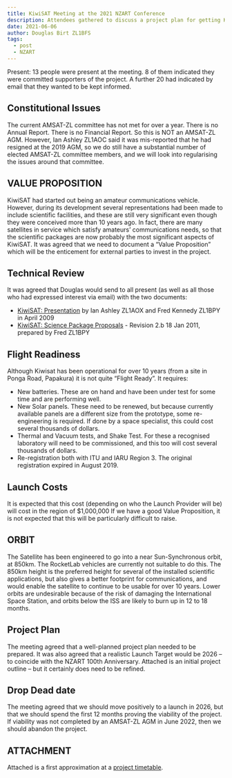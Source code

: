 ```yaml
---
title: KiwiSAT Meeting at the 2021 NZART Conference
description: Attendees gathered to discuss a project plan for getting KiwiSAT in orbit. What is the Value Proposition of KiwiSAT and what is necessary to get it ready for launch. A proposed schedule was presented.
date: 2021-06-06
author: Douglas Birt ZL1BFS
tags:
  - post
  - NZART
---
```


Present: 13 people were present at the meeting. 8 of them indicated they were committed supporters
of the project. A further 20 had indicated by email that they wanted to be kept informed.

## Constitutional Issues

The current AMSAT-ZL committee has not met for over a year. There is no
Annual Report. There is no Financial Report. So this is NOT an AMSAT-ZL AGM.
However, Ian Ashley ZL1AOC said it was mis-reported that he had resigned at the 2019 AGM, so we do
still have a substantial number of elected AMSAT-ZL committee members, and we will look into
regularising the issues around that committee.

## VALUE PROPOSITION

KiwiSAT had started out being an amateur communications vehicle. However,
during its development several representations had been made to include scientific facilities, and these
are still very significant even though they were conceived more than 10 years ago. In fact, there are
many satellites in service which satisfy amateurs’ communications needs, so that the scientific packages
are now probably the most significant aspects of KiwiSAT. It was agreed that we need to document a
“Value Proposition” which will be the enticement for external parties to invest in the project.

## Technical Review

It was agreed that Douglas would send to all present (as well as all those who had
expressed interest via email) with the two documents:

* [KiwiSAT: Presentation](/papers/KiwiSAT-Presentation.pdf) by Ian Ashley ZL1AOX and Fred Kennedy ZL1BPY in April 2009
* [KiwiSAT: Science Package Proposals](/papers/KiwiSAT-Science-Package-Proposals.pdf) - Revision 2.b 18 Jan 2011, prepared by Fred ZL1BPY

## Flight Readiness

Although Kiwisat has been operational for over 10 years (from a site in Ponga Road,
Papakura) it is not quite “Flight Ready”. It requires:

* New batteries. These are on hand and have been under test for some time and are performing well.
* New Solar panels. These need to be renewed, but because currently available panels are a different
size from the prototype, some re-engineering is required. If done by a space specialist, this could cost
several thousands of dollars.
* Thermal and Vacuum tests, and Shake Test. For these a recognised laboratory will need to be
commissioned, and this too will cost several thousands of dollars.
* Re-registration both with ITU and IARU Region 3. The original registration expired in August 2019.

## Launch Costs

It is expected that this cost (depending on who the Launch Provider will be) will cost in
the region of $1,000,000
If we have a good Value Proposition, it is not expected that this will be particularly difficult to raise.

## ORBIT

The Satellite has been engineered to go into a near Sun-Synchronous orbit, at 850km. The
RocketLab vehicles are currently not suitable to do this. The 850km height is the preferred height for
several of the installed scientific applications, but also gives a better footprint for communications, and
would enable the satellite to continue to be usable for over 10 years.
Lower orbits are undesirable because of the risk of damaging the International Space Station, and orbits
below the ISS are likely to burn up in 12 to 18 months.

## Project Plan

The meeting agreed that a well-planned project plan needed to be prepared. It was also
agreed that a realistic Launch Target would be 2026 – to coincide with the NZART 100th Anniversary.
Attached is an initial project outline – but it certainly does need to be refined.

## Drop Dead date

The meeting agreed that we should move positively to a launch in 2026, but that we
should spend the first 12 months proving the viability of the project. If viability was not completed by
an AMSAT-ZL AGM in June 2022, then we should abandon the project.

## ATTACHMENT

Attached is a first approximation at a [project timetable](/papers/Centenary-Launch-Objectives-2021-05.pdf).
